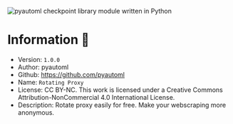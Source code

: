 <p>
    <img style="display: block; margin: 0 auto;" src="https://github.com/pyautoml/rotating-proxy/blob/main/proxy_rotator_cover.png" alt="pyautoml checkpoint library module written in Python"/>
</p>

# Information 🐍
- Version: `1.0.0`
- Author: pyautoml
- Github: https://github.com/pyautoml
- Name: `Rotating Proxy`
- License: CC BY-NC. This work is licensed under a Creative Commons Attribution-NonCommercial 4.0 International License.
- Description: Rotate proxy easily for free. Make your webscraping more anonymous.

